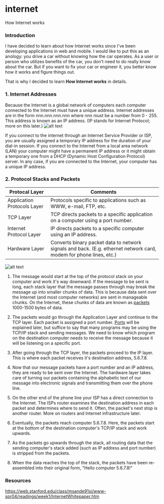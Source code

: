 # internet
How Internet works

### Introduction
I have decided to learn about how Internet works since I've been developing applications in web and mobile. I would like to put this as an anology: you drive a car without knowing how the car operates. As a user or person who utilizes benefits of the car, you don't need to do really know about the car. But if you want to fix your car or engineer it, you better know how it works and figure things out. 

That is why I decided to learn **How Internet works** in details.

### 1. Internet Addresses
Because the Internet is a global network of computers each computer connected to the Internet must have a unique address. Internet addresses are in the form nnn.nnn.nnn.nnn where nnn must be a number from 0 - 255. This address is known as an IP address. (IP stands for Internet Protocol; more on this later.)
![alt text](https://web.stanford.edu/class/msande91si/www-spr04/readings/week1/InternetWhitepaper_files/ruswp_diag1.gif)

If you connect to the internet through an Internet Service Provider or ISP, you are usually assigned a temporary IP address for the duration of your dial-in session.
If you connect to the Internet from a local area network (LAN) your computer might have a permanent IP address or it might obtain a temporary one from a DHCP (Dynamic Host Configuration Protocol) server. In any case, if you are connected to the Internet, your computer has a unique IP address.

### 2. Protocol Stacks and Packets


Protocal Layer  | Comments
------------- | -------------
Application Protocols Layer  | Protocols specific to applications such as WWW, e-mail, FTP, etc.
TCP Layer  | TCP directs packets to a specific application on a computer using a port number.
Internet Protocol Layer  | IP directs packets to a specific computer using an IP address.
Hardware Layer  | Converts binary packet data to network signals and back. (E.g. ethernet network card, modem for phone lines, etc.)

![alt text](https://web.stanford.edu/class/msande91si/www-spr04/readings/week1/InternetWhitepaper_files/ruswp_diag2.gif)

1. The message would start at the top of the protocol stack on your computer and work it's way downward. If the message to be sent is long, each stack layer that the message passes through may break the message up into smaller chunks of data. This is because data sent over the Internet (and most computer networks) are sent in manageable chunks. On the Internet, these chunks of data are known as [packets](http://computer.howstuffworks.com/question525.htm) 1000-1500 bytes of data.

2. The packets would go through the Application Layer and continue to the TCP layer. Each packet is assigned a port number. [Ports](http://searchnetworking.techtarget.com/definition/well-known-port-numbers) will be explained later, but suffice to say that many programs may be using the TCP/IP stack and sending messages. We need to know which program on the destination computer needs to receive the message because it will be listening on a specific port.

3. After going through the TCP layer, the packets proceed to the IP layer. This is where each packet receives it's destination address, 5.6.7.8.

4. Now that our message packets have a port number and an IP address, they are ready to be sent over the Internet. The hardware layer takes care of turning our packets containing the alphabetic text of our message into electronic signals and transmitting them over the phone line.

5. On the other end of the phone line your ISP has a direct connection to the Internet. The ISPs router examines the destination address in each packet and determines where to send it. Often, the packet's next stop is another router. More on routers and Internet infrastructure later.

6. Eventually, the packets reach computer 5.6.7.8. Here, the packets start at the bottom of the destination computer's TCP/IP stack and work upwards.

7. As the packets go upwards through the stack, all routing data that the sending computer's stack added (such as IP address and port number) is stripped from the packets.

8. When the data reaches the top of the stack, the packets have been re-assembled into their original form, "Hello computer 5.6.7.8!"

### Resources
https://web.stanford.edu/class/msande91si/www-spr04/readings/week1/InternetWhitepaper.htm

